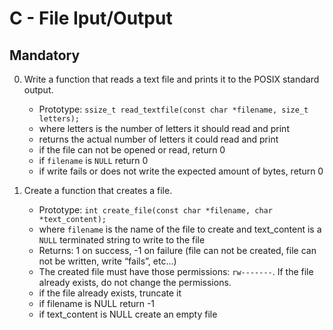 # C - File Iput/Output

## Mandatory

0. Write a function that reads a text file and prints it to the POSIX standard output.

	- Prototype: `ssize_t read_textfile(const char *filename, size_t letters);`
	- where letters is the number of letters it should read and print
	- returns the actual number of letters it could read and print
	- if the file can not be opened or read, return 0
	- if `filename` is `NULL` return 0
	- if write fails or does not write the expected amount of bytes, return 0

1. Create a function that creates a file.

	- Prototype: `int create_file(const char *filename, char *text_content);`
	- where `filename` is the name of the file to create and text_content is a `NULL` terminated string to write to the file
	- Returns: 1 on success, -1 on failure (file can not be created, file can not be written, write “fails”, etc…)
	- The created file must have those permissions: `rw-------`. If the file already exists, do not change the permissions.
	- if the file already exists, truncate it
	- if filename is NULL return -1
	- if text_content is NULL create an empty file
